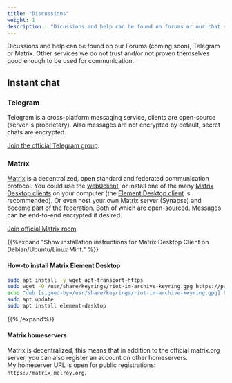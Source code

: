 ```yaml
---
title: "Discussions"
weight: 1
description : "Dicussions and help can be found on forums or our chat services."
---
```


Dicussions and help can be found on our Forums (coming soon), Telegram or Matrix. Other services we do not trust and/or not proven themselves good enough to be used for communication.

<!-- ## LibreWeb Forums -->

## Instant chat

### Telegram

Telegram is a cross-platform messaging service, clients are open-source (server is proprietary). Also messages are not encrypted by default, secret chats are encrypted.

[Join the official Telegram group](https://t.me/libreweb).

### Matrix

[Matrix](https://matrix.org) is a decentralized, open standard and federated communication protocol. You could use the [web0client](https://app.element.io), or install one of the many [Matrix Desktop clients](https://matrix.org/clients/) on your computer (the [Element Desktop client](https://element.io/get-started) is recommended). Or even host your own Matrix server (Synapse) and become part of the federation. Both of which are open-sourced. Messages can be end-to-end encrypted if desired.

[Join official Matrix room](https://matrix.to/#/#libreweb:melroy.org?via=melroy.org).

{{%expand "Show installation instructions for Matrix Desktop Client on Debian/Ubuntu/Linux Mint." %}}

#### How-to install Matrix Element Desktop

```sh
sudo apt install -y wget apt-transport-https
sudo wget -O /usr/share/keyrings/riot-im-archive-keyring.gpg https://packages.riot.im/debian/riot-im-archive-keyring.gpg
echo "deb [signed-by=/usr/share/keyrings/riot-im-archive-keyring.gpg] https://packages.riot.im/debian/ default main" | sudo tee /etc/apt/sources.list.d/riot-im.list
sudo apt update
sudo apt install element-desktop
```

{{% /expand%}}

#### Matrix homeservers

Matrix is decentralized, this means that in addition to the official matrix.org server, you can also register an account on other homeservers.  
My homeserver URL is open for public registrations: `https://matrix.melroy.org`.
